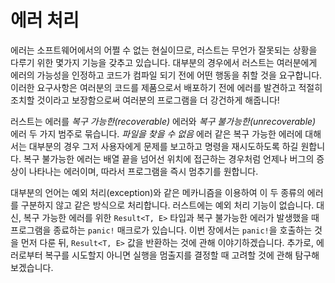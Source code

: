 # 에러 처리

에러는 소프트웨어에서의 어쩔 수 없는 현실이므로, 러스트는 무언가 잘못되는
상황을 다루기 위한 몇가지 기능을 갖추고 있습니다. 대부분의 경우에서 러스트는
여러분에게 에러의 가능성을 인정하고 코드가 컴파일 되기 전에 어떤 행동을 취할
것을 요구합니다. 이러한 요구사항은 여러분의 코드를 제품으로서 배포하기 전에
에러를 발견하고 적절히 조치할 것이라고 보장함으로써 여러분의 프로그램을 더
강건하게 해줍니다!

러스트는 에러를 *복구 가능한(recoverable)* 에러와
*복구 불가능한(unrecoverable)* 에러 두 가지 범주로 묶습니다.
*파일을 찾을 수 없음* 에러 같은 복구 가능한 에러에 대해서는 대부분의 경우
그저 사용자에게 문제를 보고하고 명령을 재시도하도록 하길 원합니다.
복구 불가능한 에러는 배열 끝을 넘어선 위치에 접근하는 경우처럼 언제나
버그의 증상이 나타나는 에러이며, 따라서 프로그램을 즉시 멈추기를 원합니다.

대부분의 언어는 예외 처리(exception)와 같은 메카니즘을 이용하여
이 두 종류의 에러를 구분하지 않고 같은 방식으로 처리합니다.
러스트에는 예외 처리 기능이 없습니다.
대신, 복구 가능한 에러를 위한 `Result<T, E>` 타입과 복구 불가능한
에러가 발생했을 때 프로그램을 종료하는 `panic!` 매크로가 있습니다.
이번 장에서는 `panic!`을 호출하는 것을 먼저 다룬 뒤, `Result<T, E>` 값을
반환하는 것에 관해 이야기하겠습니다. 추가로, 에러로부터 복구를 시도할지
아니면 실행을 멈출지를 결정할 때 고려할 것에 관해 탐구해 보겠습니다.
